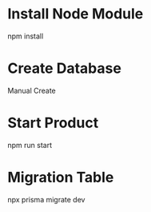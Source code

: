 # Install Node Module
npm install
# Create Database
Manual Create
# Start Product 
npm run start
# Migration Table
npx prisma migrate dev
